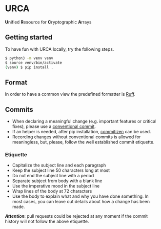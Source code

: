 # URCA

**U**nified **R**esource for **C**ryptographic **A**rrays

## Getting started

To have fun with URCA locally, try the following steps.

```bash
$ python3 -m venv venv
$ source venv/bin/activate
(venv) $ pip install .
```

## Format

In order to have a common view the predefined formatter is
[Ruff](https://docs.astral.sh/ruff/).

## Commits

* When declaring a meaningful change (e.g. important features or critical
fixes), please use a
[conventional commit](https://www.conventionalcommits.org/en/v1.0.0/).
* If an helper is needed, after pip installation,
[commitizen](https://commitizen-tools.github.io/commitizen/)
can be used.
* Recording changes without conventional commits is allowed for meaningless,
but, please, follow the well established commit etiquette.

### Etiquette

* Capitalize the subject line and each paragraph
* Keep the subject line 50 characters long at most 
* Do not end the subject line with a period
* Separate subject from body with a blank line
* Use the imperative mood in the subject line
* Wrap lines of the body at 72 characters
* Use the body to explain what and why you have done something.
In most cases, you can leave out details about how a change has been made.

***Attention***: pull requests could be rejected at any moment if the commit
history will not follow the above etiquette.
